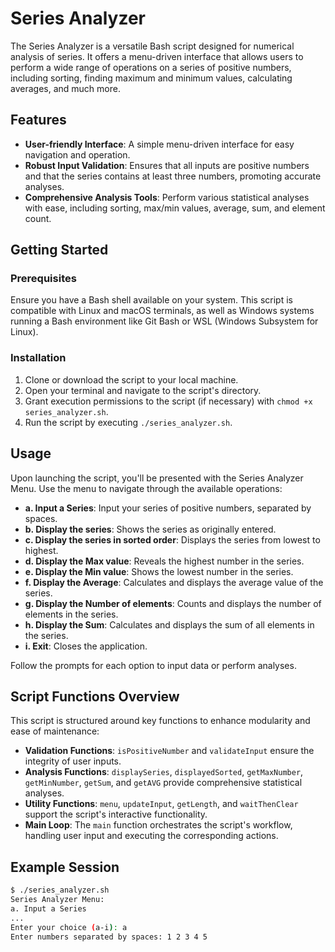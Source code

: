 # Series Analyzer

The Series Analyzer is a versatile Bash script designed for numerical analysis of series. It offers a menu-driven interface that allows users to perform a wide range of operations on a series of positive numbers, including sorting, finding maximum and minimum values, calculating averages, and much more.

## Features

- **User-friendly Interface**: A simple menu-driven interface for easy navigation and operation.
- **Robust Input Validation**: Ensures that all inputs are positive numbers and that the series contains at least three numbers, promoting accurate analyses.
- **Comprehensive Analysis Tools**: Perform various statistical analyses with ease, including sorting, max/min values, average, sum, and element count.

## Getting Started

### Prerequisites

Ensure you have a Bash shell available on your system. This script is compatible with Linux and macOS terminals, as well as Windows systems running a Bash environment like Git Bash or WSL (Windows Subsystem for Linux).

### Installation

1. Clone or download the script to your local machine.
2. Open your terminal and navigate to the script's directory.
3. Grant execution permissions to the script (if necessary) with `chmod +x series_analyzer.sh`.
4. Run the script by executing `./series_analyzer.sh`.

## Usage

Upon launching the script, you'll be presented with the Series Analyzer Menu. Use the menu to navigate through the available operations:

- **a. Input a Series**: Input your series of positive numbers, separated by spaces.
- **b. Display the series**: Shows the series as originally entered.
- **c. Display the series in sorted order**: Displays the series from lowest to highest.
- **d. Display the Max value**: Reveals the highest number in the series.
- **e. Display the Min value**: Shows the lowest number in the series.
- **f. Display the Average**: Calculates and displays the average value of the series.
- **g. Display the Number of elements**: Counts and displays the number of elements in the series.
- **h. Display the Sum**: Calculates and displays the sum of all elements in the series.
- **i. Exit**: Closes the application.

Follow the prompts for each option to input data or perform analyses.

## Script Functions Overview

This script is structured around key functions to enhance modularity and ease of maintenance:

- **Validation Functions**: `isPositiveNumber` and `validateInput` ensure the integrity of user inputs.
- **Analysis Functions**: `displaySeries`, `displayedSorted`, `getMaxNumber`, `getMinNumber`, `getSum`, and `getAVG` provide comprehensive statistical analyses.
- **Utility Functions**: `menu`, `updateInput`, `getLength`, and `waitThenClear` support the script's interactive functionality.
- **Main Loop**: The `main` function orchestrates the script's workflow, handling user input and executing the corresponding actions.

## Example Session

```bash
$ ./series_analyzer.sh
Series Analyzer Menu:
a. Input a Series
...
Enter your choice (a-i): a
Enter numbers separated by spaces: 1 2 3 4 5